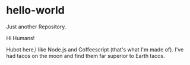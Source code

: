 # hello-world
Just another Repository.

Hi Humans!

Hubot here,I like Node.js and Coffeescript (that's what I'm made of).
I've had tacos on the moon and find them far superior to Earth tacos.
